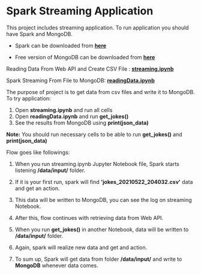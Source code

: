 # Spark Streaming Application

This project includes streaming application. To run application you should have Spark and MongoDB.

- Spark can be downloaded from [__here__](https://spark.apache.org/downloads.html "here")

- Free version of MongoDB can be downloaded from [__here__](https://www.mongodb.com/ "here")

Reading Data From Web API and Create CSV File : [__streaming.ipynb__](https://github.com/emrearan/spark_projects/blob/main/Spark%20Streaming/streaming.ipynb "__streaming.ipynb__")

Spark Streaming From File to MongoDB:  [__readingData.ipynb__](https://github.com/emrearan/spark_projects/blob/main/Spark%20Streaming/readingData.ipynb "__readingData.ipynb__")

The purpose of project is to get data from csv files and write it to MongoDB. To try application:

1. Open __streaming.ipynb__ and run all cells
2. Open __readingData.ipynb__ and run __get_jokes()__
3. See the results from MongoDB using __print(json_data)__

__Note:__ You should run necessary cells to be able to run __get_jokes()__ and __print(json_data)__


Flow goes like followings:

1. When you run streaming.ipynb Jupyter Notebook file, Spark starts listening __/data/input/__ folder.

2. If it is your first run, spark will find __'jokes_20210522_204032.csv'__ data and get an action.

3. This data will be written to MongoDB, you can see the log on streaming Notebook.

4. After this, flow continues with retrieving data from Web API.

5. When you run  __get_jokes()__ in another Notebook, data will be written to __/data/input/__ folder.

6. Again, spark will realize new data and get and action.

7. To sum up, Spark will get data from folder __/data/input/__ and write to __MongoDB__ whenever data comes.
